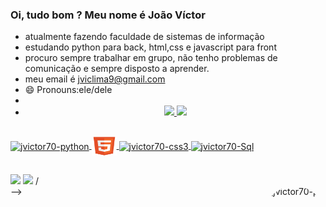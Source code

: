 ### Oi, tudo bom ? Meu nome é João Víctor



- atualmente fazendo faculdade de sistemas de informação
- estudando python para back, html,css e javascript para front
- procuro sempre trabalhar em grupo, não tenho problemas de comunicação e sempre disposto a aprender.
- meu email é jviclima9@gmail.com
- 😄 Pronouns:ele/dele
-
- <div align="center">
  <a href="https://github.com/jvictor70">
  <img height="180em" src="https://github-readme-stats.vercel.app/api?username=jvictor70&show_icons=true&theme=dark&include_all_commits=true&count_private=true"/>
  <img height="180em" src="https://github-readme-stats.vercel.app/api/top-langs/?username=jvictor70&layout=compact&langs_count=7&theme=dark"/>
</div>
<div style="display: inline_block"><br>
  <img align="center" alt="jvictor70-python" height="30" width="40"<img src="https://cdn.jsdelivr.net/gh/devicons/devicon/icons/python/python-original.svg" />
  <img align="center" alt="jvictor70-html5" height="30" width="40" src="https://raw.githubusercontent.com/devicons/devicon/master/icons/html5/html5-original.svg">
  <img align="center" alt="jvictor70-css3" height="30" width="40"<img src="https://cdn.jsdelivr.net/gh/devicons/devicon/icons/css3/css3-original.svg" />
  <img align="center" alt="jvictor70-Sql" height="30" width="40"<img src="https://cdn.jsdelivr.net/gh/devicons/devicon/icons/mysql/mysql-original-wordmark.svg" />
  
  ##

  <div>
  <a href = "mailto:contatojviclima9@gmail.com"><img src="https://img.shields.io/badge/-Gmail-%23333?style=for-the-badge&logo=gmail&logoColor=red" target="_blank"></a>
  <a href="linkedin.com/in/joão-víctor-soares-de-lima-b476b5216/" target="_blank"><img src="https://img.shields.io/badge/-LinkedIn-%230077B5?style=for-the-badge&logo=linkedin&logoColor=white" target="_blank"></a>
  /<div>
  
  
  <img align="right" alt="jvictor70-pic" height="150" style="border-radius:50px;" src="https://scontent.frec36-1.fna.fbcdn.net/v/t39.30808-6/278432386_2300194933453549_8235339622953441987_n.jpg?_nc_cat=109&ccb=1-7&_nc_sid=09cbfe&_nc_ohc=rFGVwzdjpAoAX_twiVS&_nc_ht=scontent.frec36-1.fna&oh=00_AT8aDYxYpOjNMCEOyRu514n5ZarL_XTaSmV6OmcepaWypQ&oe=63141E09">
</div>
-->
